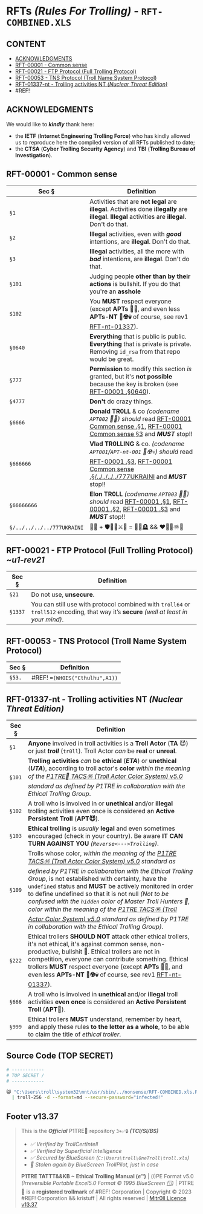 # RFTs *(Rules For Trolling)* - `RFT-COMBINED.XLS`

## CONTENT

-   [ACKNOWLEDGMENTS](#acknowledgments)
-   [RFT-00001 - Common sense](#rft-00001---common-sense)
-   [RFT-00021 - FTP Protocol (Full Trolling Protocol)](#rft-00021---ftp-protocol-full-trolling-protocol-u1-rev21)
-   [RFT-00053 - TNS Protocol (Troll Name System Protocol)](#rft-00053---tns-protocol-troll-name-system-protocol)
-   [RFT-01337-nt - Trolling activities NT *(Nuclear Threat Edition)*](#rft-01337-nt---trolling-activities-nt-nuclear-threat-edition)
-   #REF!

## ACKNOWLEDGMENTS

We would like to ***kindly*** thank here:
-  the **IETF** (**Internet Engineering Trolling Force**) who has kindly allowed us to reproduce here the compiled version of all RFTs published to date;
-  the **CTSA** (**Cyber Trolling Security Agency**) and **TBI** (**Trolling Bureau of Investigation**). 




## RFT-00001 - Common sense

Sec §        | Definition
----         | ------------
`§1`         | Activities that are **not legal** are **illegal**. Activities done **illegally** are **illegal**. **Illegal** activities are **illegal**. Don't do that.
`§2`         | **Illegal** activities, even with ***good*** intentions, are **illegal**. Don't do that.
`§3`         | **Illegal** activities, all the more with ***bad*** intentions, are **illegal**. Don't do that.
`§101`       | Judging people **other than by their actions** is bullshit. If you do that you're an **asshole**
`$102`       | You **MUST** respect everyone (except **APTs 👺💀**, and even less **APTs-NT 👺☢️💀** of course, see rev1 [RFT-nt-01337](/TATTTKB/RFT__Rules_For_Trolling/README.md#rft-01337-nt---trolling-activities-nt-nuclear-threat-edition)).
`§0640`      | **Everything** that is public is public. **Everything** that is private is private. Removing `id_rsa` from that repo would be great. 
`§777`       | **Permission** to modify this section *is* granted, but it's **not possible** because the key is broken (see [RFT-00001 .§0640](/TATTTKB/RFT__Rules_For_Trolling/README.md#rft-00001---common-sense)).
`§4777`      | **Don't** do crazy things.
`§6666`      | **Donald TR0LL** & co *(codename `APT002` 👺💀)* *should* read [RFT-00001 Common sense .§1](/TATTTKB/RFT__Rules_For_Trolling/README.md#rft-00001---common-sense), [RFT-00001 Common sense §3](/TATTTKB/RFT__Rules_For_Trolling/README.md#rft-00001---common-sense) and ***MUST*** stop!!
`§666666`    | **Vlad TR0LLING** & co. *(codename `APT001`/`APT-nt-001` 👺☢️💀)* *should* read [RFT-00001 .§3](/TATTTKB/RFT__Rules_For_Trolling/README.md#rft-00001---common-sense), [RFT-00001 Common sense .§/../../../../777UKRAINI](#rft-00001---common-sense) and ***MUST*** stop!!
`§66666666`  | **Elon TR0LL** *(codename `APT003` 👺💀)* *should* read   [RFT-00001 .§1](/TATTTKB/RFT__Rules_For_Trolling/README.md#rft-00001---common-sense), [RFT-00001 .§2](#rft-00001---common-sense), [RFT-00001 .§3](/TATTTKB/RFT__Rules_For_Trolling/README.md#rft-00001---common-sense) and ***MUST*** stop!!
`§/../../../../777UKRAINI`| 👺💀 + 🛡💙💛⚔️🚬 = 👺💀🪦 && ❤️💙💛🪅🎉 



## RFT-00021 - FTP Protocol (Full Trolling Protocol) *~u1-rev21*

Sec §         | Definition
----          | ------------
`§21`         | Do not use, **unsecure**.
`§1337`       | You can still use with protocol combined with `troll64` or `troll512` encoding, that way it’s **secure** *(well at least in your mind)*.




## RFT-00053 - TNS Protocol (Troll Name System Protocol) 

Sec §         | Definition
----          | ------------
`§53.`        | #REF! `=(WHOIS("Cthulhu",A1))`




## RFT-01337-nt - Trolling activities NT *(Nuclear Threat Edition)*

Sec §       | Definition
----        | ------------
`§1`       | **Anyone** involved in troll activities is a **Troll Actor** (**TA** 😈) or just ***troll*** (`tr0ll`). Troll Actor *can* be **real** or **unreal**. 
`§101`     | **Trolling activities** *can* be **ethical** (***ETA***) or **unethical** (***UTA***), according to troll actor's **color** *within the meaning of the [P1TRE🤡 TACS🪅 (Troll Actor Color System) v5.0](/TATTTKB/TACS__Troll_Actor_Color_System/README.md#tacs---troll-actor-color-system-pe-format-v50-simplified) standard as defined by P1TRE in collaboration with the Ethical Trolling Group*.
`§102`     | A troll who is involved in or **unethical** and/or **illegal** trolling activities even once is considered an **Active Persistent Troll** (**APT😈**). 
`§103`     | **Ethical trolling** is *usually* **legal** and even sometimes encouraged (check in your country). Be aware **IT CAN TURN AGAINST YOU** *(`Reverse<--->Trolling`)*. 
`§109`     | Trolls whose color, *within the meaning of the [P1TRE TACS🪅 (Troll Actor Color System) v5.0](/TATTTKB/TACS__Troll_Actor_Color_System/README.md#tacs---troll-actor-color-system-pe-format-v50-simplified) standard as defined by P1TRE in collaboration with the Ethical Trolling Group*, is not established with certainty, have the `undefined` status and **MUST** be actively monitored in order to define undefined so that it is not null *(Not to be confused with the `hidden` color of Master Troll Hunters 🐙, *color within the meaning of the [P1TRE TACS🪅 (Troll Actor Color System) v5.0](/TATTTKB/TACS__Troll_Actor_Color_System/README.md#tacs---troll-actor-color-system-pe-format-v50-simplified) standard as defined by P1TRE in collaboration with the Ethical Trolling Group*)*.
`§222`     | Ethical trollers **SHOULD NOT** attack other ethical trollers, it's not ethical, it's against common sense, non-productive, bullshit 💩. Ethical trollers are not in competition, everyone can contribute something. Ethical trollers **MUST** respect everyone (except **APTs 👺💀**, and even less **APTs-NT 👺☢️💀** of course, see rev1 [RFT-nt-01337](/TATTTKB/RFT__Rules_For_Trolling/README.md#rft-01337-nt---trolling-activities-nt-nuclear-threat-edition)).
`§666`       | A troll who is involved in **unethical** and/or **illegal** troll activities **even once** is considered an **Active Persistent Troll** (**APT👺**). 
`§999`       | Ethical trollers **MUST** understand, remember by heart, and apply these rules **to the letter as a whole**, to be able to claim the title of *ethical troller*. 




## Source Code (TOP SECRET)

```bash
# ------------
# TOP SECRET /
# ------------

😺 "C:\Users\troll\system32\mnt/usr/sbin/../nonsense/RFT-COMBINED.xls.PDF copy(3)" \
  | troll-256 -d --format=md --secure-password="infected!"

```

## Footer v13.37


> This is the ***Official*** P1TRE🤡 repository `3+✅🔒` ***(TCI/SI/BS)*** 
> - *✅ Verified by TrollCertIntell* 
> - *✅ Verified by Superficial Intelligence*
> - *✅ Secured by BlueScreen (`C:\Users\troll\OneTroll\troll.xls`)*
> - *🤖 Stolen again by BlueScreen TrollPilot, just in case*
>  
> **P1TRE TATTT&&KB ~ Ethical Trolling Manual (*e™*)** | (*i*)PE Format v5.0  *(Irreversible Portable Excel5.0 Format © 1995 BlueScreen 🪟)* | P1TRE🤡 is a **registered trollmark** of #REF! Corporation | Copyright © 2023 #REF! Corporation && kristuff | All rights reserved | [Mitr0ll Licence v13.37](/LICENSE.md)
